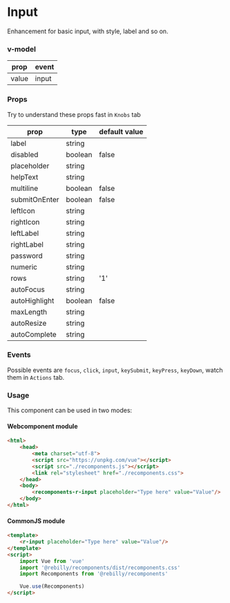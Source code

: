 # Input

Enhancement for basic input, with style, label and so on.

### v-model

| prop  | event |
|--     |     --|
| value | input |

### Props

Try to understand these props fast in `Knobs` tab   

| prop          | type    | default value |
|--             | --      |             --|
| label         | string  |               |
| disabled      | boolean | false         |
| placeholder   | string  |               |
| helpText      | string  |               |
| multiline     | boolean | false         |
| submitOnEnter | boolean | false         |
| leftIcon      | string  |               |
| rightIcon     | string  |               |
| leftLabel     | string  |               |
| rightLabel    | string  |               |
| password      | string  |               |
| numeric       | string  |               |
| rows          | string  | '1'           |
| autoFocus     | string  |               |
| autoHighlight | boolean | false         |
| maxLength     | string  |               |
| autoResize    | string  |               |
| autoComplete  | string  |               |

### Events

Possible events are `focus`, `click`, `input`, `keySubmit`, `keyPress`, `keyDown`, watch them in `Actions` tab.  

### Usage

This component can be used in two modes:

#### Webcomponent module

```html
<html>
    <head>
        <meta charset="utf-8">
        <script src="https://unpkg.com/vue"></script>
        <script src="./recomponents.js"></script>
        <link rel="stylesheet" href="./recomponents.css">
    </head>
    <body>
        <recomponents-r-input placeholder="Type here" value="Value"/>
    </body>
</html>
```

#### CommonJS module

```html
<template>
    <r-input placeholder="Type here" value="Value"/>
</template>
<script>
    import Vue from 'vue'
    import '@rebilly/recomponents/dist/recomponents.css'
    import Recomponents from '@rebilly/recomponents'

    Vue.use(Recomponents)
</script>
```
